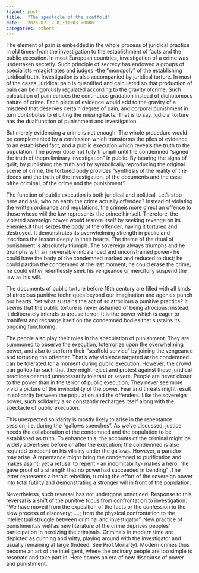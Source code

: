 ```yaml
---
layout: post
title:  "The spectacle of the scaffold"
date:   2025-07-17 01:11:03 +0000
categories: others
---
```


The element of pain is embedded in the whole process of juridical practice in old times-from the investigation to the establishment of facts and the public execution. In most European countries, investigation of a crime was undertaken secretly. Such principle of secrecy has endowed a groups of specialists –magistrates and judges -the “monopoly” of the establishing juridical truth. Investigation is also accompanied by juridical torture. In most of the cases, juridical pain is quantified and calculated so that production of pain can be rigorously regulated according to the gravity ofcrime. Such calculation of pain echoes the continuous gradation instead of dichotomous nature of crime. Each piece of evidence would add to the gravity of a misdeed that deserves certain degree of pain, and corporal punishment in turn contributes to eliciting the missing facts. That is to say, judicial torture has the dualfunction of punishment and investigation.

But merely evidencing a crime is not enough. The whole procedure would be complemented by a confession which transforms the piles of evidence to an established fact, and a public execution which reveals the truth to the population. The power dose not fully triumph until the condemned “signed the truth of thepreliminary investigation” in public. By bearing the signs of guilt, by publishing the truth and by symbolically reproducing the original scene of crime, the tortured body provides “synthesis of the reality of the deeds and the truth of the investigation, of the documents and the case ofthe criminal, of the crime and the punishment”.

The function of public execution is both juridical and political. Let’s stop here and ask, who on earth the crime actually offended? Instead of violating the written ordinance and regulations, the crimeis more direct an offence to those whose will the law represents-the prince himself. Therefore, the violated sovereign power would restore itself by seeking revenge on its enemies.It thus seizes the body of the offender, having it tortured and destroyed. It demonstrates its overwhelming strength in public and inscribes the lesson deeply in their hearts. The theme of the ritual of punishment is absolutely triumph. The sovereign always triumphs and he triumphs with an irreversible imbalanced and unconstrained power- he could have the body of the condemned marked and reduced to dust; he could pardon the condemned at the last moment; he could erase the crime; he could either relentlessly seek his vengeance or mercifully suspend the law as his will.

The documents of public torture before 19th century are filled with all kinds of atrocious punitive techniques beyond our imagination and agonies punch our hearts. Yet what sustains the act of so atrocious a punitive practice? It seems that the public torture is never ashamed of being atrocious; instead, it deliberately intends to arouse terror. It is the power which is eager to manifest and recharge itself on the condemned bodies that sustains its ongoing functioning.

The people also play their roles in the speculation of punishment. They are summoned to observe the execution, toterrorize upon the overwhelming power, and also to perform their “scaffold service” by joining the vengeance and torturing the offender. That’s why violence targeted at the condemned can be tolerated for a moment during public execution. However, the crowd can go too far such that they might reject and protest against those juridical practices deemed unnecessarily tolerant or severe. People are never closer to the power than in the terror of public execution; They never see more vivid a picture of the invincibility of the power. Fear and threats might result in solidarity between the population and the offenders. Like the sovereign power, such solidarity also constantly recharges itself along with the spectacle of public execution.

This unexpected solidarity is mostly likely to arise in the repentance session, i.e. during the “gallows speeches”. As we’ve discussed, justice needs the collaboration of the condemned and the population to be established as truth. To enhance this, the accounts of the criminal might be widely advertised before or after the execution; the condemned is also required to repent on his villainy under the gallows. However, a paradox may arise. A repentance might bring the condemned to purification and makes asaint; yet a refusal to repent - an indomitability- makes a hero: “he gave proof of a strength that no powerhad succeeded in bending” .The latter represents a heroic rebellion, turning the effort of the sovereign power into total futility and demonstrating a stronger will in front of the population.

Nevertheless, such reversal has not undergone unnoticed. Response to this reversal is a shift of the punitive focus from confrontation to investigation. “We have moved from the exposition of the facts or the confession to the slow process of discovery; ….; from the physical confrontation to the intellectual struggle between criminal and investigator”. New practice of punishmentas well as new literature of the crime deprives peoples’ participation in heroizing the criminals. Criminals in modern time are depicted as cunning and witty, playing around with the investigator and usually remaining at large (Indeed! See Prof.Moriarty). Modern crimes thus become an art of the intelligent, where the ordinary people are too simple to resonate and take part in. Here comes an era of new discourse of power and punishment.
